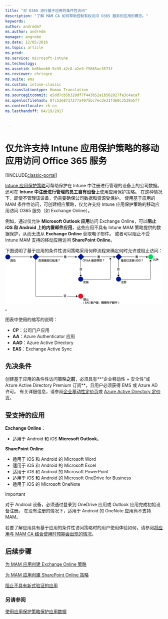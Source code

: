 ```yaml
---
title: "对 O365 进行基于应用的条件性访问"
description: "了解 MAM CA 如何帮助控制有权访问 O365 服务的应用的概念。"
keywords: 
author: andredm7
ms.author: andredm
manager: angrobe
ms.date: 12/05/2016
ms.topic: article
ms.prod: 
ms.service: microsoft-intune
ms.technology: 
ms.assetid: bd6bee60-5e39-42c8-a2e9-f5865ac3573f
ms.reviewer: chrisgre
ms.suite: ems
ms.custom: intune-classic
ms.translationtype: Human Translation
ms.sourcegitcommit: e5dd7cb5b320df7f443b52a1b502027fa3c4acaf
ms.openlocfilehash: 8fc53e8717277a4075bc7ecde31fd60c3539a5f7
ms.contentlocale: zh-cn
ms.lasthandoff: 04/19/2017


---
```


# <a name="allow-only-mobile-apps-that-support-intune-app-protection-policies-to-access-office-365-services"></a>仅允许支持 Intune 应用保护策略的移动应用访问 Office 365 服务

[!INCLUDE[classic-portal](../includes/classic-portal.md)]

[Intune 应用保护策略](protect-apps-and-data-with-microsoft-intune.md)可帮助保护在 Intune 中注册进行管理的设备上的公司数据。 还可在 **Intune 中注册进行管理的员工自有设备**上使用应用保护策略。  在这种情况下，即使不管理该设备，仍需要确保公司数据和资源受保护。 使用基于应用的 MAM 条件性访问，可创建相应策略，仅允许支持 Intune 应用保护策略的移动应用访问 O365 服务（如 Exchange Online）。

例如，通过仅允许 **Microsoft Outlook 应用**访问 Exchange Online，可以**阻止 iOS 和 Android 上的内置邮件应用**，这些应用不具有 Intune MAM 策略提供的数据保护，从而无法从 **Exchange Online** 获取电子邮件。 或者可以阻止不受 Intune MAM 支持的移动应用访问 **SharePoint Online**。

下图说明了基于应用的条件性访问策略采用何种流程来确定何时允许或阻止访问：![显示是否允许访问时的各种必备条件的图表](../media/mam-ca-decision-flow_simple.png)。

图表中使用的缩写的说明：
* **CP**：公司门户应用
* **AA**：Azure Authenticator 应用
* **AAD**：Azure Active Directory
* **EAS**：Exchange Active Sync

## <a name="prerequisites"></a>先决条件
创建基于应用的条件性访问策略**之前**，必须具有**“企业移动性 + 安全性”或 Azure Active Directory Premium 订阅**，且用户必须获得 EMS 或 Azure AD 许可。 有关详细信息，请参阅[企业移动性定价页](https://www.microsoft.com/cloud-platform/enterprise-mobility-pricing)或 [Azure Active Directory 定价页](https://azure.microsoft.com/pricing/details/active-directory/)。


## <a name="supported-apps"></a>受支持的应用
**Exchange Online**：
* 适用于 Android 和 iOS **Microsoft Outlook**。

**SharePoint Online**
* 适用于 iOS 和 Android 的 Microsoft Word
* 适用于 iOS 和 Android 的 Microsoft Excel
* 适用于 iOS 和 Android 的 Microsoft PowerPoint
* 适用于 iOS 和 Android 的 Microsoft OneDrive for Business
* 适用于 iOS 的 Microsoft OneNote

>[!IMPORTANT]
>对于 Android 设备，必须通过登录到 OneDrive 应用或 Outlook 应用完成初始设备注册。 在没有注册的情况下，适用于 Android 的 OneNote 应用尚不支持 MAM。

若要了解应用具有基于应用的条件性访问策略时的用户使用体验如何，请参阅[将应用与 MAM CA 结合使用时预期会出现的情况](use-apps-with-mam-ca.md)。


## <a name="next-steps"></a>后续步骤
[为 MAM 应用创建 Exchange Online 策略](mam-ca-for-exchange-online.md)

[为 MAM 应用创建 SharePoint Online 策略](mam-ca-for-sharepoint-online.md)

[阻止不具有新式验证的应用](block-apps-with-no-modern-authentication.md)

### <a name="see-also"></a>另请参阅

[使用应用保护策略保护应用数据](protect-app-data-using-mobile-app-management-policies-with-microsoft-intune.md)

